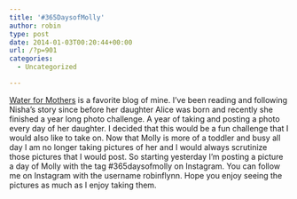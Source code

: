 ```yaml
---
title: '#365DaysofMolly'
author: robin
type: post
date: 2014-01-03T00:20:44+00:00
url: /?p=901
categories:
  - Uncategorized

---
```

[Water for Mothers][1] is a favorite blog of mine. I&#8217;ve been reading and following Nisha&#8217;s story since before her daughter Alice was born and recently she finished a year long photo challenge. A year of taking and posting a photo every day of her daughter. I decided that this would be a fun challenge that I would also like to take on. Now that Molly is more of a toddler and busy all day I am no longer taking pictures of her and I would always scrutinize those pictures that I would post. So starting yesterday I&#8217;m posting a picture a day of Molly with the tag #365daysofmolly on Instagram. You can follow me on Instagram with the username robinflynn. Hope you enjoy seeing the pictures as much as I enjoy taking them.

 [1]: http://waterformothers.com